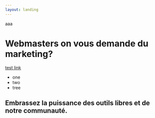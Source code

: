 ```yaml
---
layout: landing
---
```

aaa

# Webmasters on vous demande du marketing?

[test link](https://www.silex.me)

* one
* two
* tree

## Embrassez la puissance des outils libres et de notre communauté.
